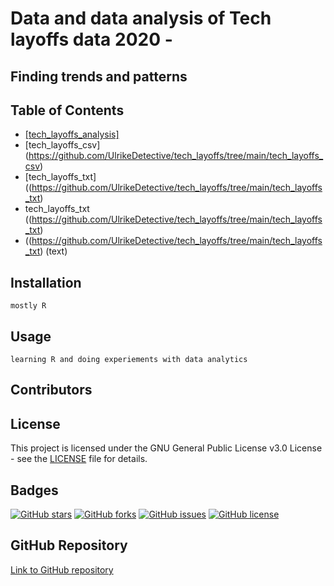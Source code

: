 <h1>Data and data analysis of Tech layoffs data 2020 - </h1>

<h2>Finding trends and patterns</h2>


## Table of Contents
- [[tech_layoffs_analysis]](https://github.com/UlrikeDetective/tech_layoffs/tree/main/tech_layoffs_analysis)
- [tech_layoffs_csv] (https://github.com/UlrikeDetective/tech_layoffs/tree/main/tech_layoffs_csv)
- [tech_layoffs_txt]((https://github.com/UlrikeDetective/tech_layoffs/tree/main/tech_layoffs_txt)
- tech_layoffs_txt ((https://github.com/UlrikeDetective/tech_layoffs/tree/main/tech_layoffs_txt)
- ((https://github.com/UlrikeDetective/tech_layoffs/tree/main/tech_layoffs_txt) (text)



## Installation
```
mostly R
```
## Usage
```
learning R and doing experiements with data analytics
```
## Contributors


## License
This project is licensed under the GNU General Public License v3.0 License - see the [LICENSE](LICENSE) file for details.

## Badges
[![GitHub stars](https://img.shields.io/github/stars/UlrikeDetective/Youtube)](https://github.com/UlrikeDetective/Youtube/stargazers) [![GitHub forks](https://img.shields.io/github/forks/UlrikeDetective/Youtube)](https://github.com/UlrikeDetective/Youtube/network/members) [![GitHub issues](https://img.shields.io/github/issues/UlrikeDetective/Youtube)](https://github.com/UlrikeDetective/Youtube/issues) [![GitHub license](https://img.shields.io/github/license/UlrikeDetective/Youtube)](https://github.com/UlrikeDetective/Youtube/blob/master/LICENSE)
## GitHub Repository
[Link to GitHub repository](https://github.com/UlrikeDetective/Youtube)
